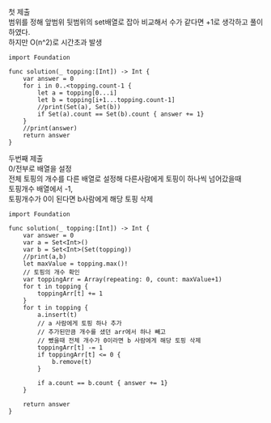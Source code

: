 첫 제출   
범위를 정해 앞범위 뒷범위의 set배열로 잡아 비교해서 수가 같다면 +1로 생각하고 풀이하였다.   
하지만 O(n^2)로 시간초과 발생   
```
import Foundation

func solution(_ topping:[Int]) -> Int {
    var answer = 0
    for i in 0..<topping.count-1 {
        let a = topping[0...i]
        let b = topping[i+1...topping.count-1]
        //print(Set(a), Set(b))
        if Set(a).count == Set(b).count { answer += 1}
    }
    //print(answer)
    return answer
}
```
두번째 제출   
0/전부로 배열을 설정   
전체 토핑의 개수를 다른 배열로 설정해 다른사람에게 토핑이 하나씩 넘어갔을때   
토핑개수 배열에서 -1,   
토핑개수가 0이 된다면 b사람에게 해당 토핑 삭제   
```
import Foundation

func solution(_ topping:[Int]) -> Int {
    var answer = 0
    var a = Set<Int>()
    var b = Set<Int>(Set(topping))
    //print(a,b)
    let maxValue = topping.max()!
    // 토핑의 개수 확인
    var toppingArr = Array(repeating: 0, count: maxValue+1)
    for t in topping {
        toppingArr[t] += 1
    }
    for t in topping {
        a.insert(t)
        // a 사람에게 토핑 하나 추가
        // 추가된만큼 개수를 샜던 arr에서 하나 빼고
        // 뺐을때 전체 개수가 0이라면 b 사람에게 해당 토핑 삭제
        toppingArr[t] -= 1
        if toppingArr[t] <= 0 {
            b.remove(t)
        }
        
        if a.count == b.count { answer += 1}
    }
    
    return answer
}
```
